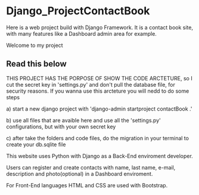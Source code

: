 # Django_ProjectContactBook
Here is a web project build with Django Framework. It is a contact book site, with many features like a Dashboard admin area for example.

<p>Welcome to my project</p>
<h2>Read this below</h2>
<p>THIS PROJECT HAS THE PORPOSE OF SHOW THE CODE ARCTETURE, so I cut the secret key in 'settings.py' and don't pull the database file, for security reasons. If you wanna use this arcteture you will nedd to do some steps</p>
<p>a) start a new django project with 'django-admin startproject contactBook .'</P>
<p>b) use all files that are avaible here and use all the 'settings.py' configurations, but with your own secret key</p>
<p>c) after take the folders and code files, do the migration in your terminal to create your db.sqlite file</p>

<p>This website uses Python with Django as a Back-End enviroment developer.</p>
<p>Users can register and create contacts with name, last name, e-mail, description and photo(optional) in a Dashboard enviroment.</p>
<p>For Front-End languages HTML and CSS are used with Bootstrap.</p>

